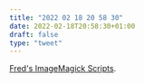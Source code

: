 ```yaml
---
title: "2022 02 18 20 58 30"
date: 2022-02-18T20:58:30+01:00
draft: false
type: "tweet"
---
```

[Fred's ImageMagick Scripts](http://www.fmwconcepts.com/imagemagick/index.php).
